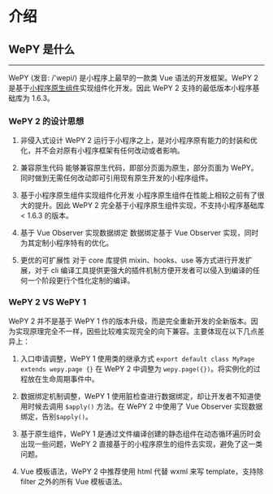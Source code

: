 # 介绍

## WePY 是什么

---

WePY (发音: /'wepi/) 是小程序上最早的一款类 Vue 语法的开发框架。WePY 2 是基于[小程序原生组件](https://developers.weixin.qq.com/miniprogram/dev/framework/custom-component/)实现组件化开发。因此 WePY 2 支持的最低版本小程序基础库为 1.6.3。

### WePY 2 的设计思想

1. 非侵入式设计
WePY 2 运行于小程序之上，是对小程序原有能力的封装和优化，并不会对原有小程序框架有任何改动或者影响。

2. 兼容原生代码
能够兼容原生代码，即部分页面为原生，部分页面为 WePY。同时做到无需任何改动即可引用现有原生开发的小程序组件。

3. 基于小程序原生组件实现组件化开发
小程序原生组件在性能上相较之前有了很大的提升。因此 WePY 2 完全基于小程序原生组件实现，不支持小程序基础库 < 1.6.3 的版本。

4. 基于 Vue Observer 实现数据绑定
数据绑定基于 Vue Observer 实现，同时为其定制小程序特有的优化。

5. 更优的可扩展性
对于 core 库提供 mixin、hooks、use 等方式进行开发扩展，对于 cli 编译工具提供更强大的插件机制方便开发者可以侵入到编译的任何一个阶段更行个性化定制的编译。

### WePY 2 VS WePY 1

WePY 2 并不是基于 WePY 1 作的版本升级，而是完全重新开发的全新版本。因为实现原理完全不一样，因些比较难实现完全的向下兼容。主要体现在以下几点差异上：

1. 入口申请调整，WePY 1 使用类的继承方式 `export default class MyPage extends wepy.page {}` 在 WePY 2 中调整为 `wepy.page({})`。将实例化的过程放在生命周期事件中。

2. 数据绑定机制调整，WePY 1 使用脏检查进行数据绑定，却让开发者不知道使用时候去调用 `$apply()` 方法。在 WePY 2 中使用了 Vue Observer 实现数据绑定，告别`$apply()`。

3. 基于原生组件，WePY 1 是通过文件编译创建的静态组件在动态循环遍历时会出现一些问题，WePY 2 直接基于的小程序原生的组件去实现，避免了这一类问题。

4. Vue 模板语法，WePY 2 中推荐使用 html 代替 wxml 来写 template，支持除 filter 之外的所有 Vue 模板语法。

